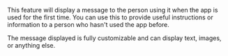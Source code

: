 This feature will display a message to the person using it when the app is used for the first time. You can use this to provide useful instructions or information to a person who hasn't used the app before.

The message displayed is fully customizable and can display text, images, or anything else.
